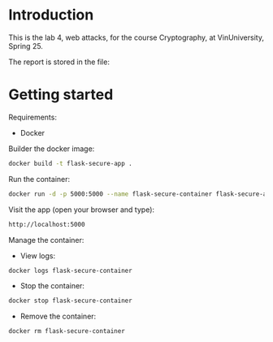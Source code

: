 # Introduction

This is the lab 4, web attacks, for the course Cryptography, at VinUniversity, Spring 25.

The report is stored in the file:



# Getting started

Requirements:
+ Docker

Builder the docker image:
```bash
docker build -t flask-secure-app .
```

Run the container:
```bash
docker run -d -p 5000:5000 --name flask-secure-container flask-secure-app
```

Visit the app (open your browser and type):
```bash
http://localhost:5000
```

Manage the container:
+ View logs:
```bash
docker logs flask-secure-container
```

+ Stop the container:
```bash
docker stop flask-secure-container
```

+ Remove the container:
```bash
docker rm flask-secure-container
```
